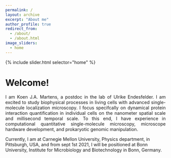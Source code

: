 ```yaml
---
permalink: /
layout: archive
excerpt: "About me"
author_profile: true
redirect_from:
  - /about/
  - /about.html
image_sliders:
  - home
---
```

<body align="left">
<!--<img src='/images/mainHeader.png' style='width: 40%'>-->

{% include slider.html selector="home" %}
<br>
<h1>Welcome!</h1>

<p align= "justify">
I am Koen J.A. Martens, a postdoc in the lab of Ulrike Endesfelder. I am excited to study biophysical processes in living cells with advanced single-molecule localization microscopy. I focus specifcally on dynamical protein interaction quantification in individual cells on the nanometer spatial scale and millisecond temporal scale. To this end, I have experience in computational quantitative single-molecule microscopy, microscope hardware development, and prokaryotic genomic manipulation.

Currently, I am at Carnegie Mellon University, Physics department, in Pittsburgh, USA, and from sept 1st 2021, I will be positioned at Bonn University, Institute for Microbiology and Biotechnology in Bonn, Germany.
<br>
